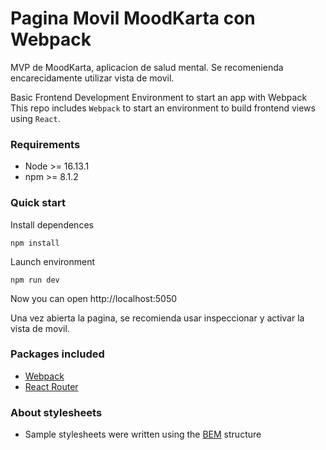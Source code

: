 # Pagina Movil MoodKarta con Webpack

MVP de MoodKarta, aplicacion de salud mental.
Se recomenienda encarecidamente utilizar vista de movil.

Basic Frontend Development Environment to start an app with Webpack
This repo includes `Webpack` to start an environment to build frontend views using `React`.

### Requirements

- Node >= 16.13.1
- npm >= 8.1.2

### Quick start

Install dependences

```
npm install
```

Launch environment

```
npm run dev
```

Now you can open http://localhost:5050

Una vez abierta la pagina, se recomienda usar inspeccionar y activar la vista de movil.

### Packages included

- [Webpack](https://webpack.js.org/)
- [React Router](https://reactrouter.com/en/main)

### About stylesheets

- Sample stylesheets were written using the [BEM](https://getbem.com/) structure

